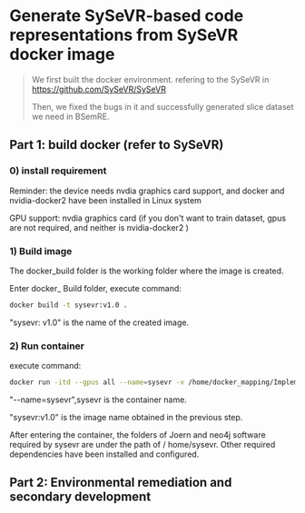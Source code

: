# Generate SySeVR-based code representations from SySeVR docker image 

> We first built the docker environment. refering to the SySeVR in https://github.com/SySeVR/SySeVR
>
> Then, we fixed the bugs in it and successfully generated slice dataset we need in BSemRE.

## Part 1: build docker (refer to SySeVR)

### 0) install requirement

Reminder: the device needs nvdia graphics card support, and docker and nvidia-docker2 have been installed in Linux system

GPU support: nvdia graphics card (if you don't want to train dataset, gpus are not required, and neither is nvidia-docker2 )

### 1) Build image

The docker_build folder is the working folder where the image is created.

Enter docker_ Build folder, execute command:

```bash
docker build -t sysevr:v1.0 .
```

"sysevr: v1.0" is the name of the created image.

### 2) Run container

execute command:

```bash
docker run -itd --gpus all --name=sysevr -v /home/docker_mapping/Implementation:/home/SySeVR/Implementation -v /home/docker_mapping/data:/home/SySeVR/data sysevr:v1.0 /bin/bash
```

"--name=sysevr",sysevr is the container name.

"sysevr:v1.0" is the image name obtained in the previous step.

After entering the container, the folders of Joern and neo4j software required by sysevr are under the path of / home/sysevr.
Other required dependencies have been installed and configured.

## Part 2: Environmental remediation and secondary development